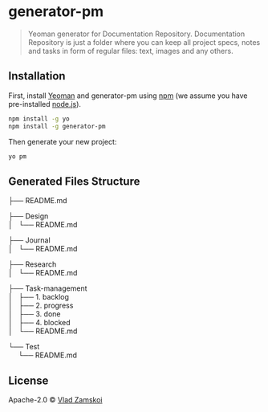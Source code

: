 # generator-pm
> Yeoman generator for Documentation Repository.
> Documentation Repository is just a folder where you can keep all project specs, notes and tasks in form of regular files: text, images and any others.

## Installation

First, install [Yeoman](http://yeoman.io) and generator-pm using [npm](https://www.npmjs.com/) (we assume you have pre-installed [node.js](https://nodejs.org/)).

```bash
npm install -g yo
npm install -g generator-pm
```

Then generate your new project:

```bash
yo pm
```

## Generated Files Structure
├── README.md  

├── Design  
│   └── README.md  

├── Journal  
│   └── README.md  

├── Research  
│   └── README.md  

├── Task-management  
│   ├── 1. backlog  
│   ├── 2. progress  
│   ├── 3. done  
│   ├── 4. blocked  
│   └── README.md  

└── Test  
     └── README.md  

## License

Apache-2.0 © [Vlad Zamskoi](https://www.freeraven.com)


[npm-image]: https://badge.fury.io/js/generator-pm.svg
[npm-url]: https://npmjs.org/package/generator-pm
[travis-image]: https://travis-ci.org//generator-pm.svg?branch=master
[travis-url]: https://travis-ci.org//generator-pm
[daviddm-image]: https://david-dm.org//generator-pm.svg?theme=shields.io
[daviddm-url]: https://david-dm.org//generator-pm
